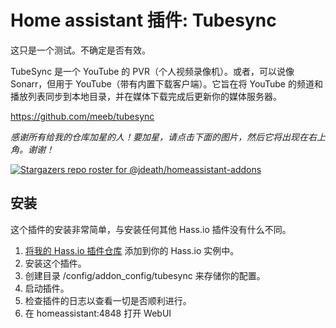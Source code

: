 # Home assistant 插件: Tubesync

这只是一个测试。不确定是否有效。

TubeSync 是一个 YouTube 的 PVR（个人视频录像机）。或者，可以说像 Sonarr，但用于 YouTube（带有内置下载客户端）。它旨在将 YouTube 的频道和播放列表同步到本地目录，并在媒体下载完成后更新你的媒体服务器。

https://github.com/meeb/tubesync

_感谢所有给我的仓库加星的人！要加星，请点击下面的图片，然后它将出现在右上角。谢谢！_

[![Stargazers repo roster for @jdeath/homeassistant-addons](https://reporoster.com/stars/jdeath/homeassistant-addons)](https://github.com/jdeath/homeassistant-addons/stargazers)


## 安装

这个插件的安装非常简单，与安装任何其他 Hass.io 插件没有什么不同。

1. [将我的 Hass.io 插件仓库][repository] 添加到你的 Hass.io 实例中。
1. 安装这个插件。
1. 创建目录 /config/addon_config/tubesync 来存储你的配置。
1. 启动插件。
1. 检查插件的日志以查看一切是否顺利进行。
1. 在 homeassistant:4848 打开 WebUI


[repository]: https://github.com/jdeath/homeassistant-addons